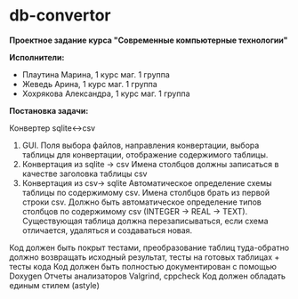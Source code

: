 # db-convertor
**Проектное задание курса "Современные компьютерные технологии"**

**Исполнители:**

- Плаутина Марина, 1 курс маг. 1 группа
- Жеведь Арина, 1 курс маг. 1 группа
- Хохрякова Александра, 1 курс маг. 1 группа


**Постановка задачи:**

Конвертер sqlite<->csv

1. GUI. Поля выбора файлов, направления конвертации, выбора таблицы для 
конвертации, отображение содержимого таблицы.
2. Конвертация из sqlite -> csv
   Имена столбцов должны записаться в качестве заголовка таблицы csv
3. Конвертация из csv-> sqlite 
   Автоматическое определение схемы таблицы по содержимому csv. Имена столбцов 
брать из первой строки csv. Должно быть автоматическое определение типов 
столбцов по содержимому csv  (INTEGER -> REAL -> TEXT). Существующая таблица 
должна перезаписываться, если схема отличается, удаляться и создаваться новая.

Код должен быть покрыт тестами, преобразование таблиц туда-обратно должно 
возвращать исходный результат, тесты на готовых таблицах + тесты кода
Код должен быть полностью документирован с помощью Doxygen
Отчеты анализаторов Valgrind, cppcheck
Код должен обладать единым стилем (astyle)

